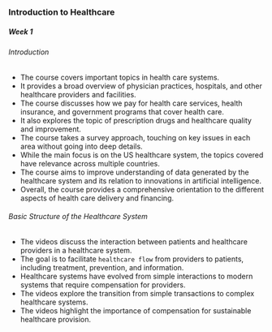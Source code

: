 ### Introduction to Healthcare

##### Week 1

###### Introduction

- The course covers important topics in health care systems.
- It provides a broad overview of physician practices, hospitals, and other healthcare providers and facilities.
- The course discusses how we pay for health care services, health insurance, and government programs that cover health care.
- It also explores the topic of prescription drugs and healthcare quality and improvement.
- The course takes a survey approach, touching on key issues in each area without going into deep details.
- While the main focus is on the US healthcare system, the topics covered have relevance across multiple countries.
- The course aims to improve understanding of data generated by the healthcare system and its relation to innovations in artificial intelligence.
- Overall, the course provides a comprehensive orientation to the different aspects of health care delivery and financing.

###### Basic Structure of the Healthcare System

- The videos discuss the interaction between patients and healthcare providers in a healthcare system.
- The goal is to facilitate `healthcare flow` from providers to patients, including treatment, prevention, and information.
- Healthcare systems have evolved from simple interactions to modern systems that require compensation for providers.
- The videos explore the transition from simple transactions to complex healthcare systems.
- The videos highlight the importance of compensation for sustainable healthcare provision.

